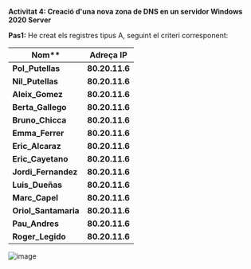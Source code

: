 **Activitat 4: Creació d'una nova zona de DNS en un servidor Windows 2020 Server**

**Pas1:**
He creat els registres tipus A, seguint el criteri corresponent:

|Nom**|**Adreça IP**|
|---|---|
|**Pol_Putellas**|**80.20.11.6**|
|**Nil_Putellas**|**80.20.11.6**|
|**Aleix_Gomez**|**80.20.11.6**|
|**Berta_Gallego**|**80.20.11.6**|
|**Bruno_Chicca**|**80.20.11.6**|
|**Emma_Ferrer**|**80.20.11.6**|
|**Eric_Alcaraz**|**80.20.11.6**|
|**Eric_Cayetano**|**80.20.11.6**|
|**Jordi_Fernandez**|**80.20.11.6**|
|**Luis_Dueñas**|**80.20.11.6**|
|**Marc_Capel**|**80.20.11.6**|
|**Oriol_Santamaria**|**80.20.11.6**|
|**Pau_Andres**|**80.20.11.6**|
|**Roger_Legido**|**80.20.11.6**|
![image](https://github.com/Pol531/-Putellas--mp07-uf01-04-dns-win2020/assets/145341969/5c6ac1c9-8de2-4c94-9677-328d06e60d3c)



